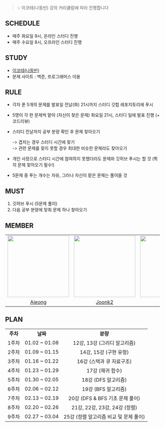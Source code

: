 > 💡 이코테(나동빈) 강의 커리큘럼에 따라 진행합니다

## SCHEDULE
- 매주 화요일 9시, 온라인 스터디 진행
- 매주 수요일 8시, 오프라인 스터디 진행

## STUDY
- [이코테(나동빈)](https://www.youtube.com/watch?v=Mf0pYO8VAZk&list=PLVsNizTWUw7H9_of5YCB0FmsSc-K44y81)
- 문제 사이트 : 백준, 프로그래머스 이용

## RULE
- 각자 푼 5개의 문제를 발표일 전날(화) 21시까지 스터디 깃헙 레포지토리에 푸시
- 5명이 각 한 문제씩 맡아 (자신이 찾은 문제) 화요일 21시, 스터디 일에 발표 진행 (+ 코드리뷰)
- 스터디 전날까지 공부 분량 확인 후 문제 찾아오기

    -> 겹치는 경우 스터디 시간에 찾기 <br />
    -> 관련 문제를 찾지 못할 경우 최대한 비슷한 문제라도 찾아오기 <br />
    
- 개인 사정으로 스터디 시간에 참여하지 못했더라도 문제와 깃허브 푸시는 할 것
(특히 문제 찾아오기 필수!)
- 5문제 중 푸는 개수는 자유, 그러나 자신이 맡은 문제는 풀어올 것

## MUST
1. 깃허브 푸시 (5문제 풀이)
2. 다음 공부 분량에 맞춰 문제 하나 찾아오기


## MEMBER

<table align = "center">
  <tr align = "center">
    <td><a href="https://github.com/ajung7038"><img src="https://avatars.githubusercontent.com/u/80907516?v=4" width=200></a></td>
    <td><a href="https://github.com/joonk2"><img src="https://avatars.githubusercontent.com/u/153247950?v=4" width=200></a></td>
    <td><a href="https://github.com/tmdwo8814"><img src="https://avatars.githubusercontent.com/u/122781590?v=4" width=200></a></td>
    <td><a href="https://github.com/hop4ee"><img src="https://avatars.githubusercontent.com/u/155436281?v=4" width=200></a></td>
  </tr>
  <tr align = "center">
    <td><a href = "https://github.com/ajung7038">Ajeong</a></td>
    <td><a href = "https://github.com/joonk2">Joonk2 </a></td>
    <td><a href = "https://github.com/tmdwo8814">Seungjae </a></td>
    <td><a href = "https://github.com/hop4ee">Hop4ee </a></td>
  </tr>
</table>


## PLAN


<table align = "center">
  <tr align = "center">
    <td><b> 주차</td>
    <td><b>날짜</td>
    <td><b>분량</td>
  </tr>
  <tr align = "center">
    <td>1주차</td>
    <td>01.02 ~ 01.08</td>
    <td>12강, 13강 (그리디 알고리즘)</td>
  </tr>
  <tr align = "center">
    <td>2주차</td>
    <td>01.09 ~ 01.15</td>
    <td>14강, 15강 (구현 유형)</td>
  </tr>
  <tr align = "center">
    <td>3주차</td>
    <td>01.16 ~ 01.22</td>
    <td>16강 (스택과 큐 자료구조)</td>
  </tr>
  <tr align = "center">
    <td>4주차</td>
    <td>01.23 ~ 01.29</td>
    <td>17강 (재귀 함수) </td>
  </tr>
  <tr align = "center">
    <td>5주차</td>
    <td>01.30 ~ 02.05</td>
    <td>18강 (DFS 알고리즘)</td>
  </tr>
  <tr align = "center">
    <td>6주차</td>
    <td>02.06 ~ 02.12</td>
    <td>19강 (BFS 알고리즘)</td>
  </tr>
  <tr align = "center">
    <td>7주차</td>
    <td>02.13 ~ 02.19</td>
    <td>20강 (DFS & BFS 기초 문제 풀이)</td>
  </tr>
  <tr align = "center">
    <td>8주차</td>
    <td>02.20 ~ 02.26</td>
    <td>21강, 22강, 23강, 24강 (정렬)</td>
  </tr>
  <tr align = "center">
    <td>9주차</td>
    <td>02.27 ~ 03.04</td>
    <td>25강 (정렬 알고리즘 비교 및 문제 풀이)</td>
  </tr>
</table>

